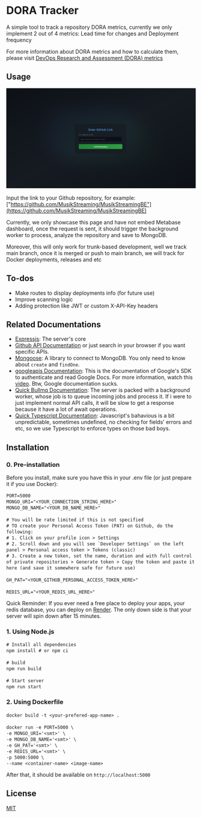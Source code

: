 # DORA Tracker
A simple tool to track a repository DORA metrics, currently we only implement 2 out of 4 metrics: Lead time for changes and Deployment frequency

For more information about DORA metrics and how to calculate them, please visit [DevOps Research and Assessment (DORA) metrics](https://docs.gitlab.com/ee/user/analytics/dora_metrics.html)

## Usage
![](./assets/home.png)

Input the link to your Github repository, for example: ["https://github.com/MusikStreaming/MusikStreamingBE"](https://github.com/MusikStreaming/MusikStreamingBE)

Currently, we only showcase this page and have not embed Metabase dashboard, once the request is sent, it should trigger the background worker to process, analyze the repository and save to MongoDB.

Moreover, this will only work for trunk-based development, well we track main branch, once it is merged or push to main branch, we will track for Docker deployments, releases and etc

## To-dos
- Make routes to display deployments info (for future use)
- Improve scanning logic
- Adding protection like JWT or custom X-API-Key headers

## Related Documentations
- [Expressjs](https://expressjs.com/en/4x/api.html): The server's core
- [Github API Documentation](https://docs.github.com/en/rest?apiVersion=2022-11-28) or just search in your browser if you want specific APIs.
- [Mongoose](https://mongoosejs.com/docs/typescript.html): A library to connect to MongoDB. You only need to know about `create` and `findOne`.
- [googleapis Documentation](https://www.npmjs.com/package/googleapis): This is the documentation of Google's SDK to authenticate and read Google Docs. For more information, watch this [video](https://www.youtube.com/watch?v=AxsuxUjzKdY&ab_channel=CodingwithAdo). Btw, Google documentation sucks.
- [Quick Bullmq Documentation](https://betterstack.com/community/guides/scaling-nodejs/bullmq-scheduled-tasks/): The server is packed with a background worker, whose job is to queue incoming jobs and process it. If i were to just implement normal API calls, it will be slow to get a response because it have a lot of await operations. 
- [Quick Typescript Documentation](https://www.typescriptlang.org/docs/handbook/typescript-in-5-minutes.html): Javascript's bahavious is a bit unpredictable, sometimes undefined, no checking for fields' errors and etc, so we use Typescript to enforce types on those bad boys.  

## Installation

### 0. Pre-installation
Before you install, make sure you have this in your .env file (or just prepare it if you use Docker):

```
PORT=5000
MONGO_URI="<YOUR_CONNECTION_STRING_HERE>"
MONGO_DB_NAME="<YOUR_DB_NAME_HERE>"

# You will be rate limited if this is not specified
# TO create your Personal Access Token (PAT) on Github, do the following:
# 1. Click on your profile icon > Settings
# 2. Scroll down and you will see `Developer Settings` on the left panel > Personal access token > Tokens (classic)
# 3. Create a new token, set the name, duration and with full control of private repositories > Generate token > Copy the token and paste it here (and save it somewhere safe for future use)

GH_PAT="<YOUR_GITHUB_PERSONAL_ACCESS_TOKEN_HERE>"

REDIS_URL="<YOUR_REDIS_URL_HERE>"
```

Quick Reminder: If you ever need a free place to deploy your apps, your redis database, you can deploy on [Render](https://render.com/). The only down side is that your server will spin down after 15 minutes.

### 1. Using Node.js

```
# Install all dependencies
npm install # or npm ci

# build
npm run build

# Start server
npm run start
```

### 2. Using Dockerfile

```
docker build -t <your-prefered-app-name> .

docker run -e PORT=5000 \
-e MONGO_URI='<smt>' \
-e MONGO_DB_NAME='<smt>' \
-e GH_PAT='<smt>' \
-e REDIS_URL='<smt>' \
-p 5000:5000 \
--name <container-name> <image-name>
```

After that, it should be available on `http://localhost:5000`

## License
[MIT](./LICENSE)
